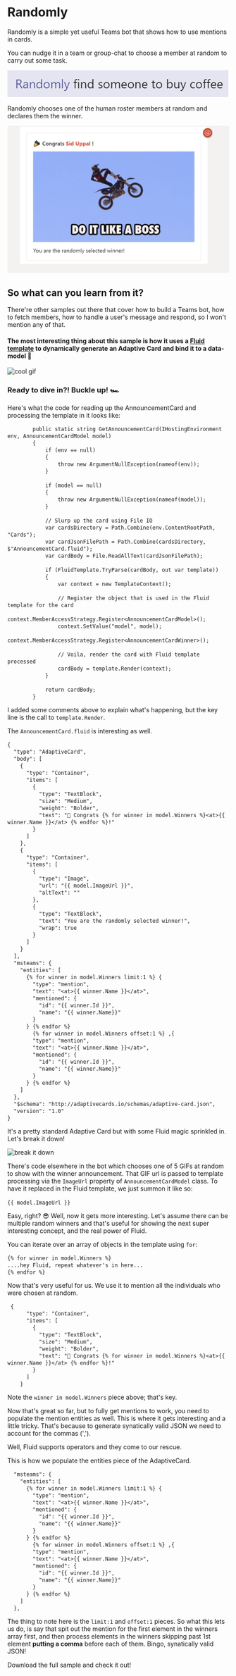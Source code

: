 # Randomly
Randomly is a simple yet useful Teams bot that shows how to use mentions in cards.

You can nudge it in a team or group-chat to choose a member at random to carry out some task.

![coffee](coffee.PNG)

Randomly chooses one of the human roster members at random and declares them the winner.

![coffee winner](coffee_winner.PNG)

## So what can you learn from it? 
There're other samples out there that cover how to build a Teams bot, how to fetch members, how to handle a user's message and respond, so I won't mention any of that. 

#### The most interesting thing about this sample is how it uses a [Fluid template](https://github.com/sebastienros/fluid) to dynamically generate an Adaptive Card and bind it to a data-model 💪

![cool gif](https://media.giphy.com/media/1ipl6AMaBl6pcqFROR/giphy.gif)

### Ready to dive in?! Buckle up! 🏎

Here's what the code for reading up the AnnouncementCard and processing the template in it looks like:

```CSharp
        public static string GetAnnouncementCard(IHostingEnvironment env, AnnouncementCardModel model)
        {
            if (env == null)
            {
                throw new ArgumentNullException(nameof(env));
            }
            
            if (model == null)
            {
                throw new ArgumentNullException(nameof(model));
            }

            // Slurp up the card using File IO
            var cardsDirectory = Path.Combine(env.ContentRootPath, "Cards");
            var cardJsonFilePath = Path.Combine(cardsDirectory, $"AnnouncementCard.fluid");
            var cardBody = File.ReadAllText(cardJsonFilePath);

            if (FluidTemplate.TryParse(cardBody, out var template))
            {
                var context = new TemplateContext();

                // Register the object that is used in the Fluid template for the card
                context.MemberAccessStrategy.Register<AnnouncementCardModel>();
                context.SetValue("model", model);
                context.MemberAccessStrategy.Register<AnnouncementCardWinner>();

                // Voila, render the card with Fluid template processed
                cardBody = template.Render(context);
            }

            return cardBody;
        }
```
I added some comments above to explain what's happening, but the key line is the call to `template.Render`.

The `AnnouncementCard.fluid` is interesting as well.

```
{
  "type": "AdaptiveCard",
  "body": [
    {
      "type": "Container",
      "items": [
        {
          "type": "TextBlock",
          "size": "Medium",
          "weight": "Bolder",
          "text": "🎉 Congrats {% for winner in model.Winners %}<at>{{ winner.Name }}</at> {% endfor %}!"
        }
      ]
    },
    {
      "type": "Container",
      "items": [
        {
          "type": "Image",
          "url": "{{ model.ImageUrl }}",
          "altText": ""
        },
        {
          "type": "TextBlock",
          "text": "You are the randomly selected winner!",
          "wrap": true
        }
      ]
    }
  ],
  "msteams": {
    "entities": [
      {% for winner in model.Winners limit:1 %} {
        "type": "mention",
        "text": "<at>{{ winner.Name }}</at>",
        "mentioned": {
          "id": "{{ winner.Id }}",
          "name": "{{ winner.Name}}"
        }
      } {% endfor %}
        {% for winner in model.Winners offset:1 %} ,{
        "type": "mention",
        "text": "<at>{{ winner.Name }}</at>",
        "mentioned": {
          "id": "{{ winner.Id }}",
          "name": "{{ winner.Name}}"
        }
      } {% endfor %}
    ]
  },
  "$schema": "http://adaptivecards.io/schemas/adaptive-card.json",
  "version": "1.0"
}
```

It's a pretty standard Adaptive Card but with some Fluid magic sprinkled in. Let's break it down!

![break it down](https://media.giphy.com/media/IzRWsOco0Zp7woExht/giphy-downsized.gif)

There's code elsewhere in the bot which chooses one of 5 GIFs at random to show with the winner announcement. That GIF url is passed to template processing via the `ImageUrl` property of `AnnouncementCardModel` class. To have it replaced in the Fluid template, we just summon it like so:

`{{ model.ImageUrl }}`

Easy, right? 😎 Well, now it gets more interesting. Let's assume there can be multiple random winners and that's useful for showing the next super interesting concept, and the real power of Fluid.

You can iterate over an array of objects in the template using `for`:

```
{% for winner in model.Winners %}
....hey Fluid, repeat whatever's in here...
{% endfor %}
```

Now that's very useful for us. We use it to mention all the individuals who were chosen at random.

```
 {
      "type": "Container",
      "items": [
        {
          "type": "TextBlock",
          "size": "Medium",
          "weight": "Bolder",
          "text": "🎉 Congrats {% for winner in model.Winners %}<at>{{ winner.Name }}</at> {% endfor %}!"
        }
      ]
    }
```
Note the `winner in model.Winners` piece above; that's key.

Now that's great so far, but to fully get mentions to work, you need to populate the mention entities as well. This is where it gets interesting and a little tricky. That's because to generate synatically valid JSON we need to account for the commas (',').

Well, Fluid supports operators and they come to our rescue.

This is how we populate the entities piece of the AdaptiveCard.

```
  "msteams": {
    "entities": [
      {% for winner in model.Winners limit:1 %} {
        "type": "mention",
        "text": "<at>{{ winner.Name }}</at>",
        "mentioned": {
          "id": "{{ winner.Id }}",
          "name": "{{ winner.Name}}"
        }
      } {% endfor %}
        {% for winner in model.Winners offset:1 %} ,{
        "type": "mention",
        "text": "<at>{{ winner.Name }}</at>",
        "mentioned": {
          "id": "{{ winner.Id }}",
          "name": "{{ winner.Name}}"
        }
      } {% endfor %}
    ]
  },
```
The thing to note here is the `limit:1` and `offset:1` pieces. So what this lets us do, is say that spit out the mention for the first element in the winners array first, and then process elements in the winners skipping past 1st element **putting a comma** before each of them. Bingo, synatically valid JSON!

Download the full sample and check it out!
